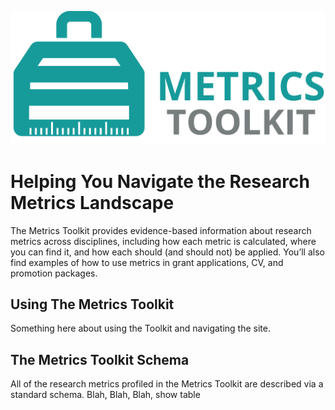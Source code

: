 ![Do It Yourself](images/mt-log.png)
# Helping You Navigate the Research Metrics Landscape

The Metrics Toolkit provides evidence-based information about research metrics across disciplines, including how each metric is calculated, where you can find it, and how each should (and should not) be applied. You’ll also find examples of how to use metrics in grant applications, CV, and promotion packages.

## Using The Metrics Toolkit

Something here about using the Toolkit and navigating the site.

## The Metrics Toolkit Schema

All of the research metrics profiled in the Metrics Toolkit are described via a standard schema. Blah, Blah, Blah, show table
